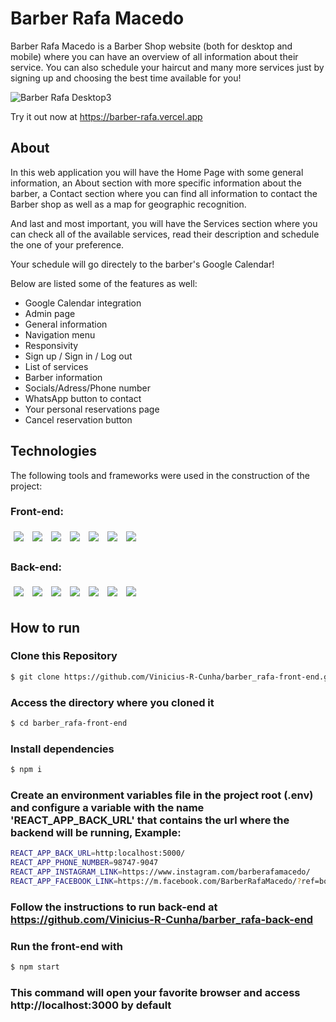 # Barber Rafa Macedo

Barber Rafa Macedo is a Barber Shop website (both for desktop and mobile) where you can have an overview of all information about their service.
You can also schedule your haircut and many more services just by signing up and choosing the best time available for you!

![Barber Rafa Desktop3](https://user-images.githubusercontent.com/92492685/175072676-c391d2c8-ba52-4d16-b5f5-1f7917f46a9d.gif)

Try it out now at https://barber-rafa.vercel.app

## About

In this web application you will have the Home Page with some general information, an About section with more specific information about the barber, a Contact section where you can find all information to contact the Barber shop as well as a map for geographic recognition.

And last and most important, you will have the Services section where you can check all of the available services, read their description and schedule the one of your preference.

Your schedule will go directely to the barber's Google Calendar!

Below are listed some of the features as well:

- Google Calendar integration
- Admin page
- General information
- Navigation menu
- Responsivity
- Sign up / Sign in / Log out
- List of services
- Barber information
- Socials/Adress/Phone number
- WhatsApp button to contact
- Your personal reservations page
- Cancel reservation button

## Technologies

The following tools and frameworks were used in the construction of the project:<br>

### Front-end:

<p>
  <img style='margin: 5px;' src='https://img.shields.io/badge/React-20232A?style=for-the-badge&logo=react&logoColor=61DAFB'>
  <img style='margin: 5px;' src='https://img.shields.io/badge/styled--components-DB7093?style=for-the-badge&logo=styled-components&logoColor=white'>
  <img style='margin: 5px;' src='https://img.shields.io/badge/React_Router-CA4245?style=for-the-badge&logo=react-router&logoColor=white'>
  <img style='margin: 5px;' src='https://img.shields.io/badge/axios%20-%2320232a.svg?&style=for-the-badge&color=informational'>
  <img style='margin: 5px;' src='https://img.shields.io/badge/Pigeon%20Map-007FFF?style=for-the-badge&logo=mui&logoColor=white'>
  <img style='margin: 5px;' src='https://img.shields.io/badge/React%20Calendar-E1E1E1?style=for-the-badge&logo=react&logoColor=000000'>
  <img style='margin: 5px;' src='https://img.shields.io/badge/javascript-%23323330.svg?style=for-the-badge&logo=javascript&logoColor=%23F7DF1E'>
</p>

### Back-end:

<p>
  <img style='margin: 5px;' src='https://img.shields.io/badge/Google%20Calendar-4285F4?style=for-the-badge&logo=google&logoColor=white'>
  <img style='margin: 5px;' src='https://img.shields.io/badge/nodejs%20-%2320232a.svg?&style=for-the-badge&color=blue&logo=javascript&logoColor=%2361DAFB%27'>
  <img style='margin: 5px;' src='https://img.shields.io/badge/express%20-%2320232a.svg?&style=for-the-badge&color=green&logo=express&logoColor=%2361DAFB%27'>
  <img style='margin: 5px;' src='https://img.shields.io/badge/mongodb%20-%2320232a.svg?&style=for-the-badge&color=yellowgreen&logo=mongodb&logoColor=%2361DAFB%27'>
  <img style='margin: 5px;' src='https://img.shields.io/badge/typescript-%23007ACC.svg?style=for-the-badge&logo=typescript&logoColor=white'>
  <img style='margin: 5px;' src='https://img.shields.io/badge/JWT-black?style=for-the-badge&logo=JSON%20web%20tokens'>
  <img style='margin: 5px;' src='https://img.shields.io/badge/-jest-%23C21325?style=for-the-badge&logo=jest&logoColor=white'>
</p>

## How to run

### Clone this Repository

```bash
$ git clone https://github.com/Vinicius-R-Cunha/barber_rafa-front-end.git
```

### Access the directory where you cloned it

```bash
$ cd barber_rafa-front-end
```

### Install dependencies

```bash
$ npm i
```

### Create an environment variables file in the project root (.env) and configure a variable with the name 'REACT_APP_BACK_URL' that contains the url where the backend will be running, Example:

```bash
REACT_APP_BACK_URL=http:localhost:5000/
REACT_APP_PHONE_NUMBER=98747-9047
REACT_APP_INSTAGRAM_LINK=https://www.instagram.com/barberafamacedo/
REACT_APP_FACEBOOK_LINK=https://m.facebook.com/BarberRafaMacedo/?ref=bookmarks
```

### Follow the instructions to run back-end at https://github.com/Vinicius-R-Cunha/barber_rafa-back-end

### Run the front-end with

```bash
$ npm start
```

### This command will open your favorite browser and access http://localhost:3000 by default
